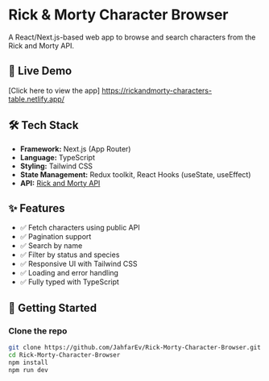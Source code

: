 # Rick & Morty Character Browser

A React/Next.js-based web app to browse and search characters from the Rick and Morty API.

## 🔗 Live Demo

[Click here to view the app] https://rickandmorty-characters-table.netlify.app/

## 🛠 Tech Stack

- **Framework:** Next.js (App Router)
- **Language:** TypeScript
- **Styling:** Tailwind CSS
- **State Management:** Redux toolkit, React Hooks (useState, useEffect)
- **API:** [Rick and Morty API](https://rickandmortyapi.com/documentation)

## ✨ Features

- ✅ Fetch characters using public API
- ✅ Pagination support
- ✅ Search by name
- ✅ Filter by status and species
- ✅ Responsive UI with Tailwind CSS
- ✅ Loading and error handling
- ✅ Fully typed with TypeScript

## 🚀 Getting Started

### Clone the repo

```bash
git clone https://github.com/JahfarEv/Rick-Morty-Character-Browser.git
cd Rick-Morty-Character-Browser
npm install
npm run dev

